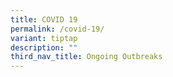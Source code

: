 ```yaml
---
title: COVID 19
permalink: /covid-19/
variant: tiptap
description: ""
third_nav_title: Ongoing Outbreaks
---
```

